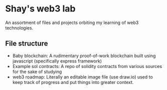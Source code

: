 # Shay's web3 lab

An assortment of files and projects orbiting my learning of web3 technologies.



## File structure
- Baby blockchain: A rudimentary proof-of-work blockchain built using javascript (specifically express framework)
- Example sol contracts: A repo of solidity contracts from various sources for the sake of studying
- web3 roadmap: Literally an editable image file (use draw.io) used to keep track of progress and put things into greater context.